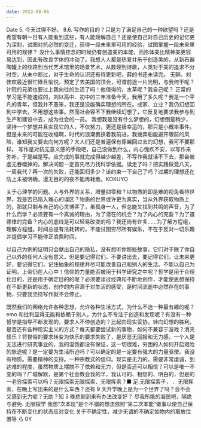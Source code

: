 ```yaml
---
date: 2022-08-06
---
```


Date 5. 今天过得不好。 8.6. 写作的目的？只是为了满足自己的一种欲望吗？还是希望有朝一日有人能看到这些，有人能理解自己？还是使自己对自己历史的记忆更为深刻，试图对抗必然的变迁，获得一段未来里可用的经验，试图掌握一段未来里可用的规律？ 没什么事情挂念的时候仍有创造美的本能，而形体美比精神美更容易达到，因此有改良字体的冲动了。我想人人都是热爱并乐于创造美的，从新石器陶罐上的纹路到当代艺术馆里的场景艺术，从数理到诗歌，人类对于美的追求不分时空，从未中断过，对于生命的认识还有待更新吧，薛的书还未读完。 无聊。刘佳欢最近很忙碌且愉悦，预定了去美国的顶会，可谓前途一片光明，与我何干呢？计院的兄弟也要过上我向往的生活了吗！他值得的，水草呢？我自己呢？ 正常的学习是不能速成的，刘以高中、初中的三年准备今天，我用了多久呢？我是一个平凡的青年，但我并不愚笨，我还是没能确实理想的所在。成家、立业？我仍幻想回到中学去，不用想这些事。然而社会容不下我继续幻想了，它反复地要求我参与到生产和建设中去，成为社会的一员。 我想我是没有什么梦想的，幻想倒是稍少，坚持一个梦想并且实现它的人，不仅努力，更还是极幸运的，那只是小概率事件。 但是未来的可能在收缩啊，时代的浪潮裹挟着我前进，我拨弄船能避开眼前的风险，谁知我又要去向何方呢？大人们还是普遍保有穿越回过去的幻想，我可不要那样。 写作是对抗无意义感的手段吧，自己没做到什么，内心愧疚不安，以写作来弥补，于是越是写。应完成的事就完成得越少越差，不写作我就话不下去，那会被虚无吞噬掉的。解决问题一定首先尽力找科学依据。读走了吗？把实践做竞八天，一周我代？再一次的失败，还能回归多少？该约束一下自己了吗？过期的理想还在防上未被明确，漫无目的的夜不能再耗散。KOKUYO

关于心理学的问题。人与外界的关系，增量抑零和？以物质的即是难的视角看待世界，我是否已陷入难心的误区？物质的世界或许更为真实，当从外界获取物质上的，那就只剩与自己的心灵博弈了，虽孤身一人，但总能又找到共鸣的声音，为了什么而学？必须要有一个真诚的理由，为了潜在的机会？为了内心的充盈？为了道德律的完备？内心的底线是可以轻易改变的吗？我还尚有许多……为了解方程组，理解方程组。时间总提有法耗转的，不能试图穷尽所有娱乐，不在于反对一切乐趣并提倡学习不能停正浪费时间。

以自己为例的证明只会献出自己的隐私，没有想听你那些故事，它们对于除了你自己以外的任何人没有意义。但是要记得它们，不要讲出去，要记得它们，让未来更好，要记得它们，记住抽象的规律并尽可能改善自己和别人的生活。不能以自己为证明。上帝仍在人心中！信仰的力量能否被用于科学研究之中呢？哲学是用于合理化目的，还是用于确定目的的呢？必须要读过经典和不断地创作，才能使思想保持在不断更新的状态，创作的内容源于对生活的感受，是时间流逝中必然存在的事物，只要我坚持写作就不会停止。

既然我们的网络允许各种思想，允许各种生活方式，为什么不选一种最有趣的呢？emo 和批判显得无能和依赖于别人，为什么不专注于创造和发现呢？有没有一种哲学是指导不断发现的，要求人不停创造的？比起向现实妥协，转向幻想的胜利，是否还有各种现实主义的方式？每天都要尝试新的事物，如何不兼容于游戏？消灭怪乐？将世俗的要求转变为快乐的要求失败了，是厌恶无回报和无力感。一个人是无法进行研究事业的，我的温饱都没有保证，这一切很难，穷困的人如何开启艰险的旅途呢？是一定要为生活所迫吗？可以确定的是一定要有强大的力量驱使。我没有物质。需要精神的支持。一种宗教式的信仰。现实是无力的。需要非常虔诚，到达难的程度，虽然物质上摆脱不了依赖和无力，但是否还可以相信？可以是唯一不变的吗？广城解默，是第个社会教会我的半，我认可的、相信的、明白的，但是的
一老穷探索可以吗？无限探索无限探索、无限挥索？■ 足.无限探索子，
．无限挥索，在晚上写出来的是什么车西？还有 9 天开学晚上是为一个世界了吗？会不会又感到无力呢？无助？知 3 晚悲剧到来有办法改变好？
尽我所能的凝民吧，隔绝与避免.
无限探学
我想“次本现”是个不错的想法依照“第二次本能”做事以使自己保持在不断变化的状态应对变化
关于不确定性，减少无谓的不确定如物内的取放位置等
ら 0Y
